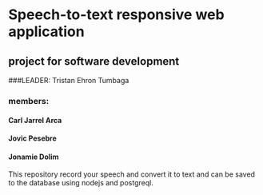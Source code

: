 # Speech-to-text responsive web application
## project for software development


###LEADER: Tristan Ehron Tumbaga
### members:
#### Carl Jarrel Arca
#### Jovic Pesebre
#### Jonamie Dolim



This repository record your speech and convert it to text and can be saved to the database using nodejs and postgreql.
